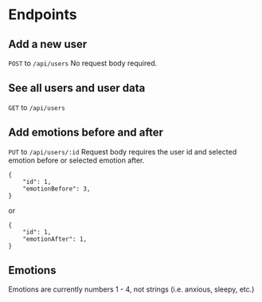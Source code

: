 # Endpoints

## Add a new user
`POST` to `/api/users` 
No request body required.

## See all users and user data
`GET` to `/api/users`

## Add emotions before and after
`PUT` to `/api/users/:id`
Request body requires the user id and selected emotion before or selected emotion after.
```
{
    "id": 1,
    "emotionBefore": 3,
}
```
or 
```
{
    "id": 1,
    "emotionAfter": 1,
}
```

## Emotions
Emotions are currently numbers 1 - 4, not strings (i.e. anxious, sleepy, etc.)